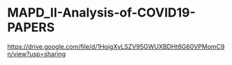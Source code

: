 # MAPD_II-Analysis-of-COVID19-PAPERS

https://drive.google.com/file/d/1HoigXvLSZV95GWUXBDHt6G60VPMomC9n/view?usp=sharing
